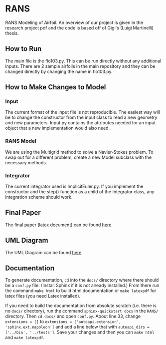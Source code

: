 # RANS
RANS Modeling of Airfoil. An overview of our project is given in the research project pdf and the code is based off of Gigi's (Luigi Martinelli) thesis. 

## How to Run
The main file is the flo103.py. This can be run directly without any additional inputs. There are 2 sample airfoils in the main repository and they can be changed directly by changing the name in flo103.py. 

## How to Make Changes to Model
### Input
The current format of the input file is not reproducible. The easiest way will be to change the constructor from the input class to read a new geometry and new parameters. Input.py contains the attributes needed for an input object that a new implementation would also need.

### RANS Model
We are using the Multigrid method to solve a Navier-Stokes problem. To swap out for a different problem, create a new Model subclass with the necessary methods. 

### Integrator
The current integrator used is ImplicitEuler.py. If you implement the constructor and the step() function as a child of the Integrator class, any integration scheme should work. 

## Final Paper
The final paper (latex document) can be found [here](https://www.overleaf.com/project/61bf84dbe37b215a352b7f58)


## UML Diagram
The UML Diagram can be found [here](https://github.com/andybroth/RANS/blob/e60dc63318b2e0e1277bf4da68918732ce84af3d/Git%20Stokesed%20UML%20Diagram.PNG)


## Documentation
To generate documentation, `cd` into the `docs/` directory where there should be a `conf.py` file. (Install Sphinx if it is not already installed.) From there run the command `make html` to build html documentation or `make latexpdf` for latex files (you need Latex installed). 

If you need to build the documentation from absolute scratch (i.e. there is no `docs/` directory), run the command `sphinx-quickstart docs` in the `RANS/` directory. Then `cd docs/` and open `conf.py`. About line 33, change `extensions = []` to `extensions = ['autoapi.extension', 'sphinx.ext.napoleon']` and add a line below that with `autoapi_dirs = ['../bin', '../tests']`. Save your changes and then you can `make html` and `make latexpdf`.
